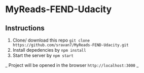 # MyReads-FEND-Udacity

## Instructions
1. Clone/ download this repo `git clone https://github.com/sravan7/MyReads-FEND-Udacity.git`
2. Install depedencies by `npm install`
3. Start the server by `npm start`

_ Project will be opened in the browser `http://localhost:3000` _

